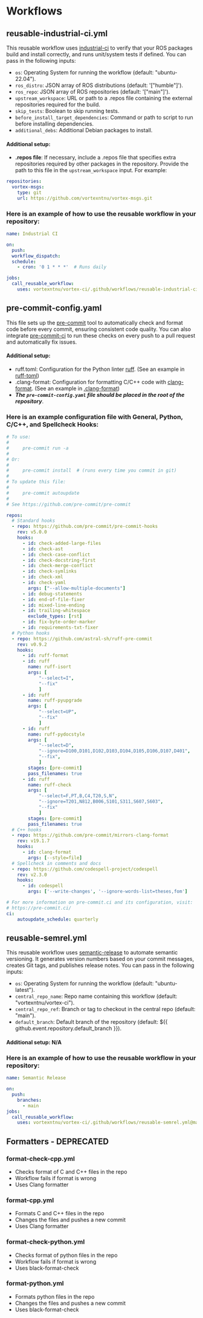# Workflows

## reusable-industrial-ci.yml
This reusable workflow uses [industrial-ci](https://github.com/ros-industrial/industrial_ci) to verify that your ROS packages build and install correctly, and runs unit/system tests if defined. You can pass in the following inputs:
- ```os```: Operating System for running the workflow (default: "ubuntu-22.04").
- ```ros_distro```: JSON array of ROS distributions (default: '["humble"]').
- ```ros_repo```: JSON array of ROS repositories (default: '["main"]').
- ```upstream_workspace```: URL or path to a .repos file containing the external repositories required for the build.
- ```skip_tests```: Boolean to skip running tests.
- ```before_install_target_dependencies```: Command or path to script to run before installing dependencies.
- ```additional_debs```: Additional Debian packages to install.

#### Additional setup:
- **.repos file**: If necessary, include a .repos file that specifies extra repositories required by other packages in the repository. Provide the path to this file in the ```upstream_workspace``` input. For example:
```yml
repositories:
  vortex-msgs:
    type: git
    url: https://github.com/vortexntnu/vortex-msgs.git

```
### Here is an example of how to use the reusable workflow in your repository:
```yml
name: Industrial CI

on:
  push:
  workflow_dispatch:
  schedule:
    - cron: '0 1 * * *'  # Runs daily

jobs:
  call_reusable_workflow:
    uses: vortexntnu/vortex-ci/.github/workflows/reusable-industrial-ci.yml@main
```

## pre-commit-config.yaml
This file sets up the [pre-commit](https://pre-commit.com/) tool to automatically check and format code before every commit, ensuring consistent code quality. You can also integrate [pre-commit-ci](https://pre-commit.ci/) to run these checks on every push to a pull request and automatically fix issues.
#### Additional setup:
- ruff.toml: Configuration for the Python linter [ruff](https://docs.astral.sh/ruff/). (See an example in [ruff-toml](https://github.com/vortexntnu/vortex-ci/blob/main/ruff-toml))
- .clang-format: Configuration for formatting C/C++ code with [clang-format](https://clang.llvm.org/docs/ClangFormat.html).
(See an example in [.clang-format](https://github.com/vortexntnu/vortex-ci/blob/main/.clang-format))
- ***The ```pre-commit-config.yaml``` file should be placed in the root of the repository***.
### Here is an example configuration file with General, Python, C/C++, and Spellcheck Hooks:
```yaml
# To use:
#
#     pre-commit run -a
#
# Or:
#
#     pre-commit install  # (runs every time you commit in git)
#
# To update this file:
#
#     pre-commit autoupdate
#
# See https://github.com/pre-commit/pre-commit

repos:
  # Standard hooks
  - repo: https://github.com/pre-commit/pre-commit-hooks
    rev: v5.0.0
    hooks:
      - id: check-added-large-files
      - id: check-ast
      - id: check-case-conflict
      - id: check-docstring-first
      - id: check-merge-conflict
      - id: check-symlinks
      - id: check-xml
      - id: check-yaml
        args: ["--allow-multiple-documents"]
      - id: debug-statements
      - id: end-of-file-fixer
      - id: mixed-line-ending
      - id: trailing-whitespace
        exclude_types: [rst]
      - id: fix-byte-order-marker
      - id: requirements-txt-fixer
  # Python hooks
  - repo: https://github.com/astral-sh/ruff-pre-commit
    rev: v0.9.2
    hooks:
      - id: ruff-format
      - id: ruff
        name: ruff-isort
        args: [
            "--select=I",
            "--fix"
            ]
      - id: ruff
        name: ruff-pyupgrade
        args: [
            "--select=UP",
            "--fix"
            ]
      - id: ruff
        name: ruff-pydocstyle
        args: [
            "--select=D",
            "--ignore=D100,D101,D102,D103,D104,D105,D106,D107,D401",
            "--fix",
            ]
        stages: [pre-commit]
        pass_filenames: true
      - id: ruff
        name: ruff-check
        args: [
            "--select=F,PT,B,C4,T20,S,N",
            "--ignore=T201,N812,B006,S101,S311,S607,S603",
            "--fix"
            ]
        stages: [pre-commit]
        pass_filenames: true
  # C++ hooks
  - repo: https://github.com/pre-commit/mirrors-clang-format
    rev: v19.1.7
    hooks:
      - id: clang-format
        args: [--style=file]
  # Spellcheck in comments and docs
  - repo: https://github.com/codespell-project/codespell
    rev: v2.3.0
    hooks:
      - id: codespell
        args: ['--write-changes', '--ignore-words-list=theses,fom']

# For more information on pre-commit.ci and its configuration, visit:
# https://pre-commit.ci/
ci:
    autoupdate_schedule: quarterly
```

## reusable-semrel.yml
This reusable workflow uses [semantic-release](https://github.com/cycjimmy/semantic-release-action/tree/v4.1.1/) to automate semantic versioning. It generates version numbers based on your commit messages, creates Git tags, and publishes release notes. You can pass in the following inputs:
- ```os```: Operating System for running the workflow (default: "ubuntu-latest").
- ```central_repo_name```: Repo name containing this workflow (default: "vortexntnu/vortex-ci").
- ```central_repo_ref```: Branch or tag to checkout in the central repo (default: "main").
- ```default_branch```: Default branch of the repository (default: ${{ github.event.repository.default_branch }}).
#### Additional setup: N/A
### Here is an example of how to use the reusable workflow in your repository:
```yml
name: Semantic Release

on:
  push:
    branches:
      - main
jobs:
  call_reusable_workflow:
    uses: vortexntnu/vortex-ci/.github/workflows/reusable-semrel.yml@main
```

## Formatters - DEPRECATED
### format-check-cpp.yml
- Checks format of C and C++ files in the repo
- Workflow fails if format is wrong
- Uses Clang formatter

### format-cpp.yml
- Formats C and C++ files in the repo
- Changes the files and pushes a new commit
- Uses Clang formatter

### format-check-python.yml
- Checks format of python files in the repo
- Workflow fails if format is wrong
- Uses black-format-check

### format-python.yml
- Formats python files in the repo
- Changes the files and pushes a new commit
- Uses black-format-check
